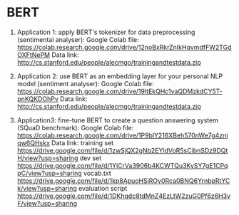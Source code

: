 # BERT

1. Application 1: apply BERT's tokenizer for data preprocessing (sentimental analyser):
        Google Colab file: https://colab.research.google.com/drive/12noBxRkrZnIkHqvmdfFW2TGdOXFtNePM
        Data link: http://cs.stanford.edu/people/alecmgo/trainingandtestdata.zip

2. Application 2: use BERT as an embedding layer for your personal NLP model (sentiment analyser):
        Google Colab file: https://colab.research.google.com/drive/19ltEkQHc1vaQDMzkdCY5T-pnKQKDOhPv
        Data link: http://cs.stanford.edu/people/alecmgo/trainingandtestdata.zip

3. Application3: fine-tune BERT to create a question answering system (SQuaD benchmark):
        Google Colab file: https://colab.research.google.com/drive/1P9blY216XBeh570nWe7g4znjqw6QHskx
        Data link: training set https://drive.google.com/file/d/1zwSjQX2gNb2EYldVoR5sCibnSDz9DQtH/view?usp=sharing
                          dev set https://drive.google.com/file/d/1YjCrVa3906b4KCWTQu3KySY7gE1CPqpC/view?usp=sharing
                          vocab.txt https://drive.google.com/file/d/1kp8ApuoHSjROy0Rca0BNQ6YrnbpRtYCk/view?usp=sharing
                          evaluation script https://drive.google.com/file/d/1DKhqdc8tdMnZ4EzLtW2zuG0Pf6z6H3vF/view?usp=sharing
